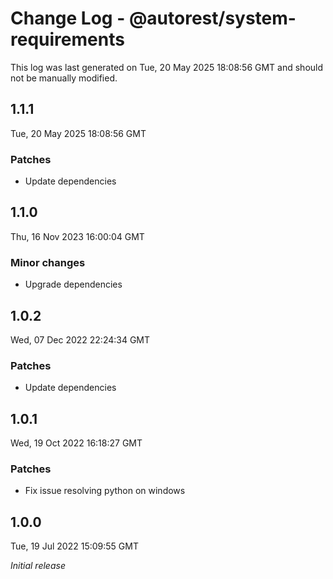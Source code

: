 # Change Log - @autorest/system-requirements

This log was last generated on Tue, 20 May 2025 18:08:56 GMT and should not be manually modified.

## 1.1.1
Tue, 20 May 2025 18:08:56 GMT

### Patches

- Update dependencies

## 1.1.0
Thu, 16 Nov 2023 16:00:04 GMT

### Minor changes

- Upgrade dependencies

## 1.0.2
Wed, 07 Dec 2022 22:24:34 GMT

### Patches

- Update dependencies

## 1.0.1
Wed, 19 Oct 2022 16:18:27 GMT

### Patches

- Fix issue resolving python on windows

## 1.0.0
Tue, 19 Jul 2022 15:09:55 GMT

_Initial release_

